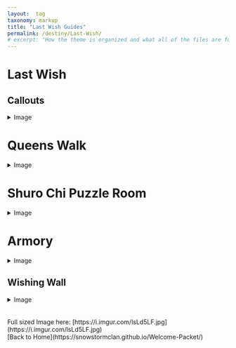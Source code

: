 ```yaml
---
layout:  tag
taxonomy: markup
title: "Last Wish Guides"
permalink: /destiny/Last-Wish/
# excerpt: "How the theme is organized and what all of the files are for."
---
```


# Last Wish

## Callouts
<details>
  <summary>Image</summary>
  <br>
  <img src="https://snowstormclan.github.io/Welcome-Packet/destiny/assets/images/CallOuts-5adadfe3-9f65-4e64-81d8-75b2ca4e7021.png"/>
  ![](https://snowstormclan.github.io/Welcome-Packet/destiny/assets/images/CallOuts-5adadfe3-9f65-4e64-81d8-75b2ca4e7021.png)
</details>


# Queens Walk
<details>
  <summary>Image</summary>
  <br>
  <img src="https://snowstormclan.github.io/Welcome-Packet/destiny/assets/images/queenswalk-ff4f1232-09dc-42a0-bc7b-e236d9fe7cbd.png"/>
 ![](https://snowstormclan.github.io/Welcome-Packet/destiny/assets/images/queenswalk-ff4f1232-09dc-42a0-bc7b-e236d9fe7cbd.png)
</details>

# Shuro Chi Puzzle Room
<details>
  <summary>Image</summary>
  <br>
  <img src="https://snowstormclan.github.io/Welcome-Packet/destiny/assets/images/puzzle_room-0f1b5f63-dafe-41e5-86d9-796f4bf044d6.png"/>
![](https://snowstormclan.github.io/Welcome-Packet/destiny/assets/images/puzzle_room-0f1b5f63-dafe-41e5-86d9-796f4bf044d6.png)
</details>

# Armory
<details>
  <summary>Image</summary>
  <br>
  <img src="https://snowstormclan.github.io/Welcome-Packet/destiny/assets/images/PenAnt-e9987a76-5dea-4c9b-b30b-6a8d4133a8f5.png"/>
![](https://snowstormclan.github.io/Welcome-Packet/destiny/assets/images/PenAnt-e9987a76-5dea-4c9b-b30b-6a8d4133a8f5.png)
</details>

## Wishing Wall
<details>
  <summary>Image</summary>
  <br>
  <img src="https://snowstormclan.github.io/Welcome-Packet/destiny/assets/images/WishingWall-7730ff1d-6c7c-4fa8-b560-9d74234fb1af.jpg"/>
![](https://snowstormclan.github.io/Welcome-Packet/destiny/assets/images/WishingWall-7730ff1d-6c7c-4fa8-b560-9d74234fb1af.jpg)
</details>
<br>
<br>
Full sized Image here: [https://i.imgur.com/lsLd5LF.jpg](https://i.imgur.com/lsLd5LF.jpg)
<br>
[Back to Home](https://snowstormclan.github.io/Welcome-Packet/)

